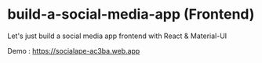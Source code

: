 # build-a-social-media-app (Frontend)

Let's just build a social media app frontend with React & Material-UI

Demo : https://socialape-ac3ba.web.app
